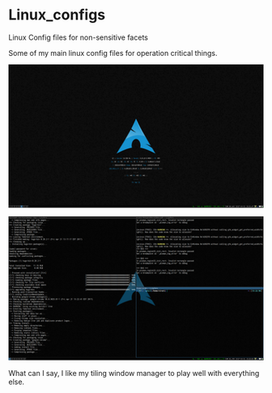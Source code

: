 # Linux_configs
Linux Config files for non-sensitive facets

Some of my main linux config files for operation critical things. 

![Clean homescreen](2017-04-21-132147_1920x1080_scrot.png "Clean Homescreen")

![Tiling](2017-04-21-132252_1920x1080_scrot.png "Terminal Screen")

What can I say, I like my tiling window manager to play well with everything else.
